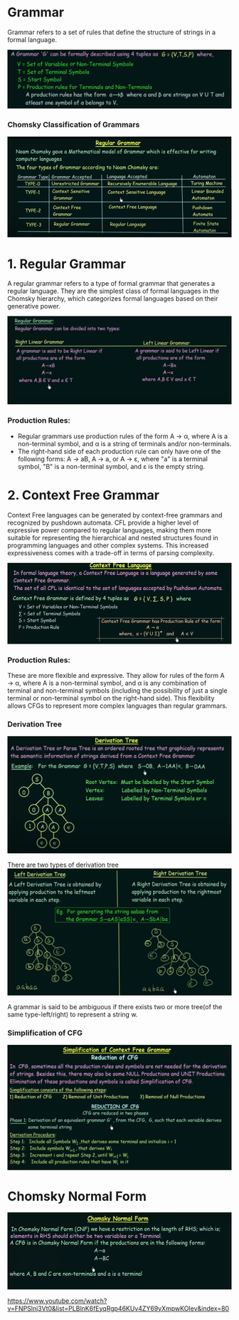 # Grammar
Grammar refers to a set of rules that define the structure of strings in a formal language.

![Alt text](image-3.png)

### Chomsky Classification of Grammars
![Alt text](<Screenshot from 2023-11-25 12-06-44.png>)


# 1. Regular Grammar
A regular grammar refers to a type of formal grammar that generates a regular language. They are the simplest class of formal languages in the Chomsky hierarchy, which categorizes formal languages based on their generative power.

![Alt text](image-4.png) 
### Production Rules:
- Regular grammars use production rules of the form A → α, where A is a non-terminal symbol, and α is a string of terminals and/or non-terminals.
- The right-hand side of each production rule can only have one of the following forms: A → aB, A → a, or A → ε, where "a" is a terminal symbol, "B" is a non-terminal symbol, and ε is the empty string.

# 2. Context Free Grammar
Context Free languages can be generated by context-free grammars and recognized by pushdown automata. 
CFL provide a higher level of expressive power compared to regular languages, making them more suitable for representing the hierarchical and nested structures found in programming languages and other complex systems. This increased expressiveness comes with a trade-off in terms of parsing complexity.

![Alt text](<Screenshot from 2023-11-25 12-28-31.png>)

### Production Rules:
These are more flexible and expressive. They allow for rules of the form A → α, where A is a non-terminal symbol, and α is any combination of terminal and non-terminal symbols (including the possibility of just a single terminal or non-terminal symbol on the right-hand side). This flexibility allows CFGs to represent more complex languages than regular grammars.

### Derivation Tree
![Alt text](image-5.png)

There are two types of derivation tree
![Alt text](image-6.png)

A grammar is said to be ambiguous if there exists two or more tree(of the same type-left/right) to represent a string w.

### Simplification of CFG
![Alt text](image-7.png)

# Chomsky Normal Form
![Alt text](<Screenshot from 2023-11-25 20-34-24.png>)

https://www.youtube.com/watch?v=FNPSlnj3Vt0&list=PLBlnK6fEyqRgp46KUv4ZY69yXmpwKOIev&index=80